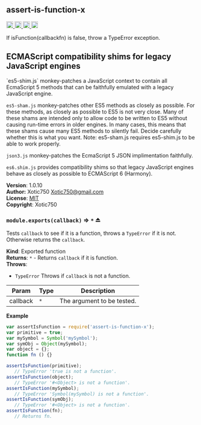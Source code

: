 <a name="module_assert-is-function-x"></a>
## assert-is-function-x
<a href="https://travis-ci.org/Xotic750/assert-is-function-x"
title="Travis status">
<img
src="https://travis-ci.org/Xotic750/assert-is-function-x.svg?branch=master"
alt="Travis status" height="18">
</a>
<a href="https://david-dm.org/Xotic750/assert-is-function-x"
title="Dependency status">
<img src="https://david-dm.org/Xotic750/assert-is-function-x.svg"
alt="Dependency status" height="18"/>
</a>
<a
href="https://david-dm.org/Xotic750/assert-is-function-x#info=devDependencies"
title="devDependency status">
<img src="https://david-dm.org/Xotic750/assert-is-function-x/dev-status.svg"
alt="devDependency status" height="18"/>
</a>
<a href="https://badge.fury.io/js/assert-is-function-x" title="npm version">
<img src="https://badge.fury.io/js/assert-is-function-x.svg"
alt="npm version" height="18">
</a>

If isFunction(callbackfn) is false, throw a TypeError exception.

<h2>ECMAScript compatibility shims for legacy JavaScript engines</h2>
`es5-shim.js` monkey-patches a JavaScript context to contain all EcmaScript 5
methods that can be faithfully emulated with a legacy JavaScript engine.

`es5-sham.js` monkey-patches other ES5 methods as closely as possible.
For these methods, as closely as possible to ES5 is not very close.
Many of these shams are intended only to allow code to be written to ES5
without causing run-time errors in older engines. In many cases,
this means that these shams cause many ES5 methods to silently fail.
Decide carefully whether this is what you want. Note: es5-sham.js requires
es5-shim.js to be able to work properly.

`json3.js` monkey-patches the EcmaScript 5 JSON implimentation faithfully.

`es6.shim.js` provides compatibility shims so that legacy JavaScript engines
behave as closely as possible to ECMAScript 6 (Harmony).

**Version**: 1.0.10  
**Author:** Xotic750 <Xotic750@gmail.com>  
**License**: [MIT](&lt;https://opensource.org/licenses/MIT&gt;)  
**Copyright**: Xotic750  
<a name="exp_module_assert-is-function-x--module.exports"></a>
### `module.exports(callback)` ⇒ <code>\*</code> ⏏
Tests `callback` to see if it is a function, throws a `TypeError` if it is
not. Otherwise returns the `callback`.

**Kind**: Exported function  
**Returns**: <code>\*</code> - Returns `callback` if it is function.  
**Throws**:

- <code>TypeError</code> Throws if `callback` is not a function.


| Param | Type | Description |
| --- | --- | --- |
| callback | <code>\*</code> | The argument to be tested. |

**Example**  
```js
var assertIsFunction = require('assert-is-function-x');
var primitive = true;
var mySymbol = Symbol('mySymbol');
var symObj = Object(mySymbol);
var object = {};
function fn () {}

assertIsFunction(primitive);
   // TypeError 'true is not a function'.
assertIsFunction(object);
   // TypeError '#<Object> is not a function'.
assertIsFunction(mySymbol);
   // TypeError 'Symbol(mySymbol) is not a function'.
assertIsFunction(symObj);
   // TypeError '#<Object> is not a function'.
assertIsFunction(fn);
   // Returns fn.
```
